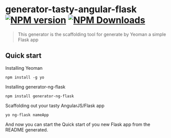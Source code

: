 # generator-tasty-angular-flask [![NPM version](https://badge.fury.io/js/generator-ng-flask.svg)](https://www.npmjs.org/package/generator-ng-flask) [![NPM Downloads](http://img.shields.io/npm/dm/generator-ng-flask.svg)](https://www.npmjs.org/package/generator-ng-flask)
> This generator is the scaffolding tool for generate by Yeoman a simple Flask app

## Quick start
Installing Yeoman
```
npm install -g yo
```

Installing generator-ng-flask
```
npm install generator-ng-flask
```

Scaffolding out your tasty AngularJS/Flask app
```
yo ng-flask nameApp
```

And now you can start the Quick start of you new Flask app from the README generated.
